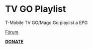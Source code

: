 <h1>TV GO Playlist</h1>

<p>

T-Mobile TV GO/Mago Go playlist a EPG

<p>

<a href="https://www.xbmc-kodi.cz/prispevek-tv-go-playlist-v1-10-1">Fórum</a>

<p>

<b><a href="https://www.paypal.me/petrsaros">DONATE</a></b>

<p>
